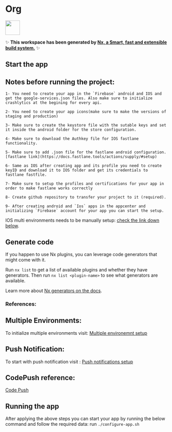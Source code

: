 # Org

<a alt="Nx logo" href="https://nx.dev" target="_blank" rel="noreferrer"><img src="https://raw.githubusercontent.com/nrwl/nx/master/images/nx-logo.png" width="45"></a>

✨ **This workspace has been generated by [Nx, a Smart, fast and extensible build system.](https://nx.dev)** ✨

## Start the app


## Notes before running the project:

```
1- You need to create your app in the `Firebase` android and IOS and get the google-services.json files. Also make sure to initialize crashlytics at the begining for every api.
```

```
2- You need to create your app icons(make sure to make the versions of staging and production)
```

```
3- Make sure to create the keystore file with the sutable keys and set it inside the android folder for the store configuration.
```

```
4- Make sure to download the Authkey file for IOS fastlane functionality.
```

``
5- Make sure to add .json file for the fastlane android configuration.[fastlane link](https://docs.fastlane.tools/actions/supply/#setup)
``

```
6- Same as IOS after creating app and its profile you need to create keyID and download it to IOS folder and get its credentials to fastlane fastfile.
```
```
7- Make sure to setup the profiles and certifications for your app in order to make fastlane works correctly
```
```
8- Create github repository to transfer your project to it (required).
```
```
9- After creating android and `Ios` apps in the appcenter and initializing `Firebase` account for your app you can start the setup.
```

IOS multi environments needs to be manually setup: [check the link down below](#multiple-environments).



## Generate code

If you happen to use Nx plugins, you can leverage code generators that might come with it.

Run `nx list` to get a list of available plugins and whether they have generators. Then run `nx list <plugin-name>` to see what generators are available.

Learn more about [Nx generators on the docs](https://nx.dev/plugin-features/use-code-generators).

### References:

## Multiple Environments:

To initialize multiple environments visit: [Multiple environemnt setup](https://white-stork.atlassian.net/wiki/spaces/WSD/pages/1000046593/React+Native+Multiple+Environments+Setup)

## Push Notification:

To start with push notification visit : [Push notifications setup](https://white-stork.atlassian.net/wiki/spaces/WSD/pages/998899729/React+Native+Push+Notification+Firebase)

## CodePush reference:

[Code Push](https://medium.com/innovance-company-blog/usage-of-codepush-in-react-native-0887676ec7bf)

## Running the app

After applying the above steps you can start your app by running the below command and follow the required data:
run `./configure-app.sh` 
